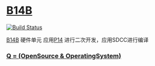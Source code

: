 # [B14B](https://github.com/OS-Q/B14B)

[![Build Status](https://github.com/OS-Q/B14B/workflows/ubuntu/badge.svg)](https://github.com/OS-Q/B14B/actions/workflows/ubuntu.yml)


[B14B](https://github.com/OS-Q/B14B) 硬件单元 应用[P14](https://github.com/OS-Q/P14) 进行二次开发，应用SDCC进行编译

### [Q = (OpenSource & OperatingSystem) ](http://www.OS-Q.com)
